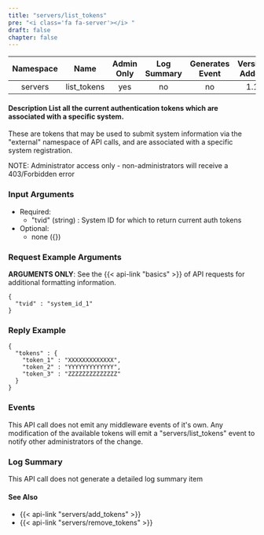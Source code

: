 ```yaml
---
title: "servers/list_tokens"
pre: "<i class='fa fa-server'></i> "
draft: false
chapter: false
---
```


| Namespace | Name | Admin Only | Log Summary | Generates Event | Version Added | Version Removed |
|:----------------:|:--------:|:--------:|:--------:|:--------:|:---:|:---:|
| servers | list_tokens | yes | no | no | 1.1 | 2.0 |

#### Description List all the current authentication tokens which are associated with a specific system.
These are tokens that may be used to submit system information via the  "external" namespace of API calls, and are associated with a specific system registration.

NOTE: Administrator access only - non-administrators will receive a 403/Forbidden error

### Input Arguments
* Required:
   * "tvid" (string) : System ID for which to return current auth tokens
* Optional:
   * none ({})


### Request Example Arguments
**ARGUMENTS ONLY**: See the {{< api-link "basics" >}} of API requests for additional formatting information.

```
{
  "tvid" : "system_id_1"
}
```

### Reply Example
```
{
  "tokens" : {
    "token_1" : "XXXXXXXXXXXXX",
    "token_2" : "YYYYYYYYYYYYY",
    "token_3" : "ZZZZZZZZZZZZZZ"
  }
}
```

### Events
This API call does not emit any middleware events of it's own. Any modification of the available tokens will emit a "servers/list_tokens" event to notify other administrators of the change.

### Log Summary
This API call does not generate a detailed log summary item

#### See Also
* {{< api-link "servers/add_tokens" >}}
* {{< api-link "servers/remove_tokens" >}}
